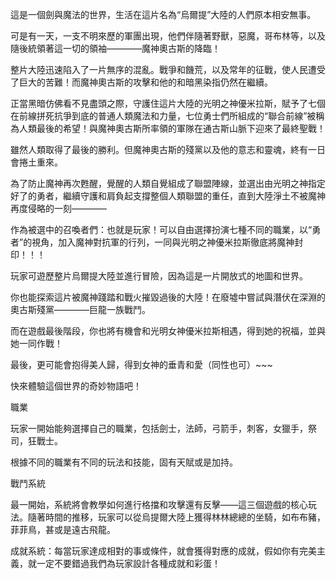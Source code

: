 這是一個劍與魔法的世界，生活在這片名為“烏爾提”大陸的人們原本相安無事。

可是有一天，一支不明來歷的軍團出現，他們伴隨著野獸，惡魔，哥布林等，以及隨後統領著這一切的領袖————魔神奧古斯的降臨！

整片大陸迅速陷入了一片無序的混亂。戰爭和饑荒，以及常年的征戰，使人民遭受了巨大的苦難！而魔神奧古斯的攻擊和他的和暗黑染指仍然在繼續。

正當黑暗仿佛看不見盡頭之際，守護住這片大陸的光明之神優米拉斯，賦予了七個在前線拼死抗爭到底的普通人類魔法和力量，七位勇士們所組成的“聯合前線”被稱為人類最後的希望！與魔神奧古斯所率領的軍隊在通古斯山脈下迎來了最終聖戰！

雖然人類取得了最後的勝利。但魔神奧古斯的殘黨以及他的意志和靈魂，終有一日會捲土重來。

為了防止魔神再次甦醒，覺醒的人類自覺組成了聯盟陣線，並選出由光明之神指定好了的勇者，繼續守護和肩負起支撐整個人類聯盟的重任，直到大陸淨土不被魔神再度侵略的一刻————

作為被選中的召喚者們：也就是玩家！可以自由選擇扮演七種不同的職業，以“勇者”的視角，加入魔神對抗軍的行列，一同與光明之神優米拉斯徹底將魔神封印！！！

玩家可遊歷整片烏爾提大陸並進行冒險，因為這是一片開放式的地圖和世界。

你也能探索這片被魔神踐踏和戰火摧毀過後的大陸！在廢墟中嘗試與潛伏在深淵的奧古斯殘黨————巨龍一族戰鬥。

而在遊戲最後階段，你也將有機會和光明女神優米拉斯相遇，得到她的祝福，並與她一同作戰！

最後，更可能會抱得美人歸，得到女神的垂青和愛（同性也可）~~~

快來體驗這個世界的奇妙物語吧！

職業

玩家一開始能夠選擇自己的職業，包括劍士，法師，弓箭手，刺客，女獵手，祭司，狂戰士。

根據不同的職業有不同的玩法和技能，固有天賦或是加持。

戰鬥系統

最一開始，系統將會教學如何進行格擋和攻擊還有反擊——這三個遊戲的核心玩法。隨著時間的推移，玩家可以從烏提爾大陸上獲得林林總總的坐騎，如布布豬，菲菲鳥，甚或是遠古飛龍。

成就系統：每當玩家達成相對的事或條件，就會獲得對應的成就，假如你有完美主義，就一定不要錯過我們為玩家設計各種成就和彩蛋！
